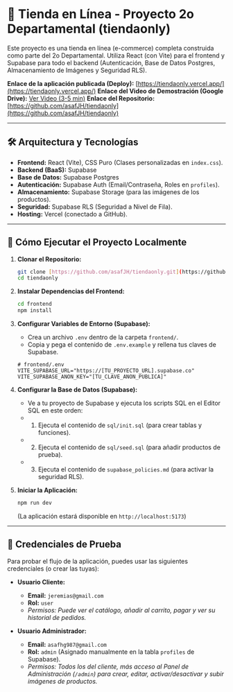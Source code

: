 # 🛒 Tienda en Línea - Proyecto 2o Departamental (tiendaonly)

Este proyecto es una tienda en línea (e-commerce) completa construida como parte del 2o Departamental. Utiliza React (con Vite) para el frontend y Supabase para todo el backend (Autenticación, Base de Datos Postgres, Almacenamiento de Imágenes y Seguridad RLS).

**Enlace de la aplicación publicada (Deploy):**
[https://tiendaonly.vercel.app/](https://tiendaonly.vercel.app/)
**Enlace del Video de Demostración (Google Drive):**
[Ver Video (3-5 min)](https://drive.google.com/file/d/11YIgbR4JSUngiuWPWOELN-UZr7_ZxrXm/view?usp=sharing)
**Enlace del Repositorio:**
[https://github.com/asafJH/tiendaonly](https://github.com/asafJH/tiendaonly)

---

## 🛠️ Arquitectura y Tecnologías

* **Frontend:** React (Vite), CSS Puro (Clases personalizadas en `index.css`).
* **Backend (BaaS):** Supabase
* **Base de Datos:** Supabase Postgres
* **Autenticación:** Supabase Auth (Email/Contraseña, Roles en `profiles`).
* **Almacenamiento:** Supabase Storage (para las imágenes de los productos).
* **Seguridad:** Supabase RLS (Seguridad a Nivel de Fila).
* **Hosting:** Vercel (conectado a GitHub).

---

## 🚀 Cómo Ejecutar el Proyecto Localmente

1.  **Clonar el Repositorio:**
    ```bash
    git clone [https://github.com/asafJH/tiendaonly.git](https://github.com/asafJH/tiendaonly.git)
    cd tiendaonly
    ```

2.  **Instalar Dependencias del Frontend:**
    ```bash
    cd frontend
    npm install
    ```

3.  **Configurar Variables de Entorno (Supabase):**
    * Crea un archivo `.env` dentro de la carpeta `frontend/`.
    * Copia y pega el contenido de `.env.example` y rellena tus claves de Supabase.

    ```dotenv
    # frontend/.env
    VITE_SUPABASE_URL="https://[TU_PROYECTO_URL].supabase.co"
    VITE_SUPABASE_ANON_KEY="[TU_CLAVE_ANON_PUBLICA]"
    ```

4.  **Configurar la Base de Datos (Supabase):**
    * Ve a tu proyecto de Supabase y ejecuta los scripts SQL en el Editor SQL en este orden:
    * 1. Ejecuta el contenido de `sql/init.sql` (para crear tablas y funciones).
    * 2. Ejecuta el contenido de `sql/seed.sql` (para añadir productos de prueba).
    * 3. Ejecuta el contenido de `supabase_policies.md` (para activar la seguridad RLS).

5.  **Iniciar la Aplicación:**
    ```bash
    npm run dev
    ```
    (La aplicación estará disponible en `http://localhost:5173`)

---

## 🔑 Credenciales de Prueba

Para probar el flujo de la aplicación, puedes usar las siguientes credenciales (o crear las tuyas):

* **Usuario Cliente:**
    * **Email:** `jeremias@gmail.com`
    * **Rol:** `user`
    * *Permisos: Puede ver el catálogo, añadir al carrito, pagar y ver su historial de pedidos.*

* **Usuario Administrador:**
    * **Email:** `asafhg987@gmail.com`
    * **Rol:** `admin` (Asignado manualmente en la tabla `profiles` de Supabase).
    * *Permisos: Todos los del cliente, más acceso al Panel de Administración (`/admin`) para crear, editar, activar/desactivar y subir imágenes de productos.*
